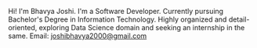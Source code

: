 Hi! I'm Bhavya Joshi. 
I'm a Software Developer. 
Currently pursuing Bachelor's Degree in Information Technology. 
Highly organized and detail-oriented, exploring Data Science domain and seeking an internship in the same.
Email: joshibhavya2000@gmail.com
<!---
Bhavya-02022000/Bhavya-02022000 is a ✨ special ✨ repository because its `README.md` (this file) appears on your GitHub profile.
You can click the Preview link to take a look at your changes.
--->
